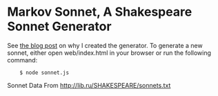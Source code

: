 # Markov Sonnet, A Shakespeare Sonnet Generator

See [the blog post](http://johnszhang.github.io/project/2016/06/15/markovs-sonnets.html) on why I created the generator. To generate a new sonnet, either open web/index.html in your browser or run the following command:
```shell
    $ node sonnet.js
```

Sonnet Data From http://lib.ru/SHAKESPEARE/sonnets.txt
